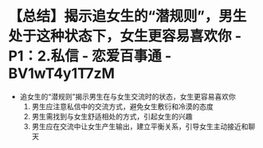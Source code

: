 # 【总结】揭示追女生的“潜规则”，男生处于这种状态下，女生更容易喜欢你 - P1：2.私信 - 恋爱百事通 - BV1wT4y1T7zM

-   追女生的“潜规则”揭示男生在与女生交流时的状态，女生更容易喜欢你
    1.  男生应注意私信中的交流方式，避免女生敷衍和冷漠的态度
    2.  男生需找到与女生舒适相处的方式，引起女生的兴趣
    3.  男生应在交流中让女生产生输出，建立平衡关系，引导女生主动接近和聊天